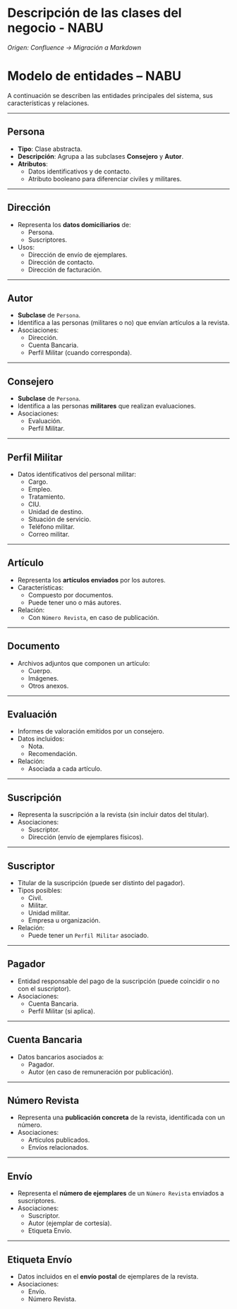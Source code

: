 # Descripción de las clases del negocio - NABU

_Origen: Confluence → Migración a Markdown_

# Modelo de entidades – NABU

A continuación se describen las entidades principales del sistema, sus características y relaciones.

---

## Persona
- **Tipo**: Clase abstracta.  
- **Descripción**: Agrupa a las subclases **Consejero** y **Autor**.  
- **Atributos**:  
  - Datos identificativos y de contacto.  
  - Atributo booleano para diferenciar civiles y militares.  

---

## Dirección
- Representa los **datos domiciliarios** de:
  - Persona.  
  - Suscriptores.  
- Usos:  
  - Dirección de envío de ejemplares.  
  - Dirección de contacto.  
  - Dirección de facturación.  

---

## Autor
- **Subclase** de `Persona`.  
- Identifica a las personas (militares o no) que envían artículos a la revista.  
- Asociaciones:  
  - Dirección.  
  - Cuenta Bancaria.  
  - Perfil Militar (cuando corresponda).  

---

## Consejero
- **Subclase** de `Persona`.  
- Identifica a las personas **militares** que realizan evaluaciones.  
- Asociaciones:  
  - Evaluación.  
  - Perfil Militar.  

---

## Perfil Militar
- Datos identificativos del personal militar:  
  - Cargo.  
  - Empleo.  
  - Tratamiento.  
  - CIU.  
  - Unidad de destino.  
  - Situación de servicio.  
  - Teléfono militar.  
  - Correo militar.  

---

## Artículo
- Representa los **artículos enviados** por los autores.  
- Características:  
  - Compuesto por documentos.  
  - Puede tener uno o más autores.  
- Relación:  
  - Con `Número Revista`, en caso de publicación.  

---

## Documento
- Archivos adjuntos que componen un artículo:  
  - Cuerpo.  
  - Imágenes.  
  - Otros anexos.  

---

## Evaluación
- Informes de valoración emitidos por un consejero.  
- Datos incluidos:  
  - Nota.  
  - Recomendación.  
- Relación:  
  - Asociada a cada artículo.  

---

## Suscripción
- Representa la suscripción a la revista (sin incluir datos del titular).  
- Asociaciones:  
  - Suscriptor.  
  - Dirección (envío de ejemplares físicos).  

---

## Suscriptor
- Titular de la suscripción (puede ser distinto del pagador).  
- Tipos posibles:  
  - Civil.  
  - Militar.  
  - Unidad militar.  
  - Empresa u organización.  
- Relación:  
  - Puede tener un `Perfil Militar` asociado.  

---

## Pagador
- Entidad responsable del pago de la suscripción (puede coincidir o no con el suscriptor).  
- Asociaciones:  
  - Cuenta Bancaria.  
  - Perfil Militar (si aplica).  

---

## Cuenta Bancaria
- Datos bancarios asociados a:  
  - Pagador.  
  - Autor (en caso de remuneración por publicación).  

---

## Número Revista
- Representa una **publicación concreta** de la revista, identificada con un número.  
- Asociaciones:  
  - Artículos publicados.  
  - Envíos relacionados.  

---

## Envío
- Representa el **número de ejemplares** de un `Número Revista` enviados a suscriptores.  
- Asociaciones:  
  - Suscriptor.  
  - Autor (ejemplar de cortesía).  
  - Etiqueta Envío.  

---

## Etiqueta Envío
- Datos incluidos en el **envío postal** de ejemplares de la revista.  
- Asociaciones:  
  - Envío.  
  - Número Revista.  
